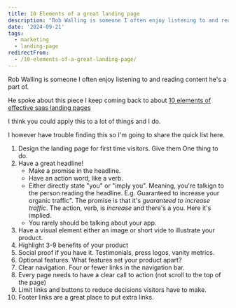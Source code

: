 ```yaml
---
title: 10 Elements of a great landing page
description: "Rob Walling is someone I often enjoy listening to and reading content he's a part of.\r\n\r\nHe spoke about this piece I keep coming back to about 10 elements of..."
date: '2024-09-21'
tags: 
  - marketing
  - landing-page
redirectFrom:
  - /10-elements-of-a-great-landing-page/
---
```


Rob Walling is someone I often enjoy listening to and reading content he's a part of.

He spoke about this piece I keep coming back to about [10 elements of effective saas landing pages](https://www.startupsfortherestofus.com/episodes/episode-256-the-10-elements-of-highly-effective-saas-landing-pages)

I think you could apply this to a lot of things and I do.

I however have trouble finding this so I'm going to share the quick list here.

1. Design the landing page for first time visitors.  Give them One thing to do.
2. Have a great headline!  
    - Make a promise in the headline.
    - Have an action word, like a verb.
    - Either directly state "you" or "imply you".  Meaning, you're talkign to the person reading the headline.  E.g. Guaranteed to increase your organic traffic".  The promise is that it's *guaranteed to increase traffic*.  The action, verb, is *increase* and there's a you.  Here it's implied.  
    - You rarely should be talking about your app.
3. Have a visual element either an image or short vide to illustrate your product.
4. Highlight 3-9 benefits of your product
5. Social proof if you have it.  Testimonials, press logos, vanity metrics.
6. Optional features.  What features set your product apart?
7. Clear navigation.  Four or fewer links in the navigation bar.
8. Every page needs to have a clear call to action (not scroll to the top of the page)
9. Limit links and buttons to reduce decisions visitors have to make.
10. Footer links are a great place to put extra links.